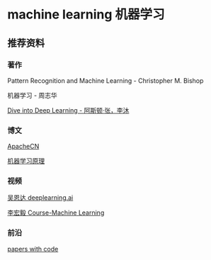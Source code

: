 # machine learning 机器学习

## 推荐资料

### 著作
Pattern Recognition and Machine Learning - Christopher M. Bishop

机器学习 - 周志华

[Dive into Deep Learning - 阿斯顿·张，李沐](http://zh.d2l.ai/)

### 博文
[ApacheCN](https://home.apachecn.org/#/docs/tree/README)

[机器学习原理](https://shunliz.gitbooks.io/machine-learning/content/)

### 视频
[吴恩达 deeplearning.ai](https://mooc.study.163.com/university/deeplearning_ai#/c)

[李宏毅 Course-Machine Learning](https://speech.ee.ntu.edu.tw/~hylee/)

### 前沿
[papers with code](https://paperswithcode.com/sota)
